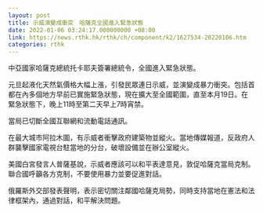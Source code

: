 ```yaml
---
layout: post
title: 示威演變成衝突　哈薩克全國進入緊急狀態
date: 2022-01-06 03:24:17.000000000 +08:00
link: https://news.rthk.hk/rthk/ch/component/k2/1627534-20220106.htm
categories: rthk
---
```


中亞國家哈薩克總統托卡耶夫簽署總統令，全國進入緊急狀態。

元旦起液化天然氣價格大幅上漲，引發民眾連日示威，並演變成暴力衝突。包括首都在內多個地方早前已實施緊急狀態，現在擴大至全國範圍，直至本月19日。在緊急狀態下，晚上11時至第二天早上7時宵禁。

當局已切斷全國互聯網和流動電話通訊。

在最大城市阿拉木圖，有示威者衝擊政府建築物並縱火。當地傳媒報道，反政府人群襲擊國家電視台駐當地的分台，破壞設備並在辦公室縱火。

美國白宮發言人普薩基說，示威者應該可以和平表達意見，敦促哈薩克當局克制。聯合國呼籲各方克制，不要使用暴力並要促進對話。

俄羅斯外交部發表聲明，表示密切關注鄰國哈薩克局勢，同時支持當地在憲法和法律框架內，通過對話，和平解決問題。
